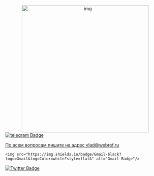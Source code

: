 <div align="center">
  <img src="https://media.giphy.com/media/pWhWtKdqwOAco/giphy.gif" width='400' alt="img" />
</div>

<div id="badges">
  <a href="https://t.me/mitsufiro">
    <img src="https://img.shields.io/badge/telegram-blue?logo=telegram&logoColor=white?style=flat&" alt="telegram Badge"/>
  </a>
  <a href="lyashenk.ilya@gmail.com">
    <p>По всем вопросам пишите на адрес 
     <a href="mailto:vlad@webref.ru">vlad@webref.ru</a></p>
    
    <img src="https://img.shields.io/badge/Gmail-black?logo=Gmail&logoColor=white?style=flat&" alt="Gmail Badge"/>
  </a>
  <a href="your-twitter-URL">
    <img src="https://img.shields.io/badge/Twitter-blue?style=for-the-badge&logo=twitter&logoColor=white" alt="Twitter Badge"/>
  </a>
</div>
